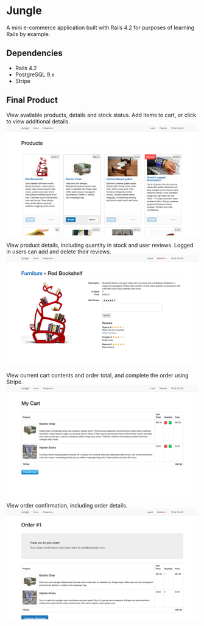# Jungle

A mini e-commerce application built with Rails 4.2 for purposes of learning Rails by example.

## Dependencies

* Rails 4.2
* PostgreSQL 9.x
* Stripe

## Final Product

View available products, details and stock status. Add items to cart, or click to view additional details.
!["Screenshot of products page"](https://github.com/tailorem/jungle-rails/blob/master/docs/products_browse.png?raw=true)

View product details, including quantity in stock and user reviews. Logged in users can add and delete their reviews.
!["Screenshot of product details"](https://github.com/tailorem/jungle-rails/blob/master/docs/product_details.png?raw=true)

View current cart contents and order total, and complete the order using Stripe.
!["Screenshot of cart view"](https://github.com/tailorem/jungle-rails/blob/master/docs/cart_view.png?raw=true)

View order confirmation, including order details.
!["Screenshot of order confirmation"](https://github.com/tailorem/jungle-rails/blob/master/docs/order_confirmation.png?raw=true)
